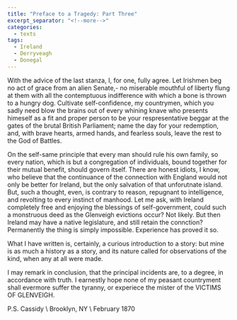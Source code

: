 ```yaml
---
title: "Preface to a Tragedy: Part Three"
excerpt_separator: "<!--more-->"
categories:
  - texts
tags:
  - Ireland
  - Derryveagh
  - Donegal
---
```

With the advice of the last stanza, I, for one, fully agree. Let Irishmen beg no act of grace from an alien Senate,- no miserable mouthful of liberty flung at them with all the contemptuous indifference with which a bone is thrown to a hungry dog. Cultivate self-confidence, my countrymen, which you sadly need blow the brains out of every whining knave who presents himeself as a fit and proper person to be your respresentative beggar at the gates of the brutal British Parliament; name the day for your redemption, and, with brave hearts, armed hands, and fearless souls, leave the rest to the God of Battles.  
<!--more-->
On the self-same principle that every man should rule his own family, so every nation, which is but a congregation of individuals, bound together for their mutual benefit, should govern itself. There are honest idiots, I know, who believe that the continuance of the connection with England would not only be better for Ireland, but the only salvation of that unforutnate island. But, such a thought, even, is contrary to reason, repugnant to intelligence, and revolting to every instinct of manhood. Let me ask, with Ireland completely free and enjoying the blessings of self-government, could such a monstruous deed as the Glenveigh evictions occur? Not likely. But then Ireland may have a native legislature, and still retain the connction? Permanently the thing is simply impossible. Experience has proved it so.  

What I have written is, certainly, a curious introduction to a story: but mine is as much a history as a story, and its nature called for observations of the kind, when any at all were made.  

I may remark in conclusion, that the principal incidents are, to a degree, in accordance with truth. I earnestly hope none of my peasant countryment shall evermore suffer the tyranny, or experiece the mister of the VICTIMS OF GLENVEIGH.  

P.S. Cassidy      \\
Brooklyn, NY      \\
February 1870
